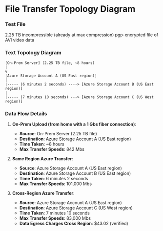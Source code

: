 # File Transfer Topology Diagram

### Test File
2.25 TB incompressible (already at max compression) pgp-encrypted file of AVI video data

### Text Topology Diagram
```
[On-Prem Server] (2.25 TB file, ~8 hours)  
|  
v  
[Azure Storage Account A (US East region)]  
|  
|----- (6 minutes 2 seconds) ----> [Azure Storage Account B (US East region)]  
|  
|----- (7 minutes 10 seconds) ---> [Azure Storage Account C (US West region)]
```
### Data Flow Details

1. **On-Prem Upload (from home with a 1 Gbs fiber connection)**:
    - **Source**: On-Prem Server (2.25 TB file)
    - **Destination**: Azure Storage Account A (US East region)
    - **Time Taken**: ~8 hours
    - **Max Transfer Speeds**: 842 Mbs

2. **Same Region Azure Transfer**:
    - **Source**: Azure Storage Account A (US East region)
    - **Destination**: Azure Storage Account B (US East region)
    - **Time Taken**: 6 minutes 2 seconds
    - **Max Transfer Speeds**: 101,000 Mbs

3. **Cross-Region Azure Transfer**:
    - **Source**: Azure Storage Account A (US East region)
    - **Destination**: Azure Storage Account C (US West region)
    - **Time Taken**: 7 minutes 10 seconds
    - **Max Transfer Speeds**: 83,000 Mbs
    - **Data Egress Charges Cross Region**: $43.02 (verified)
